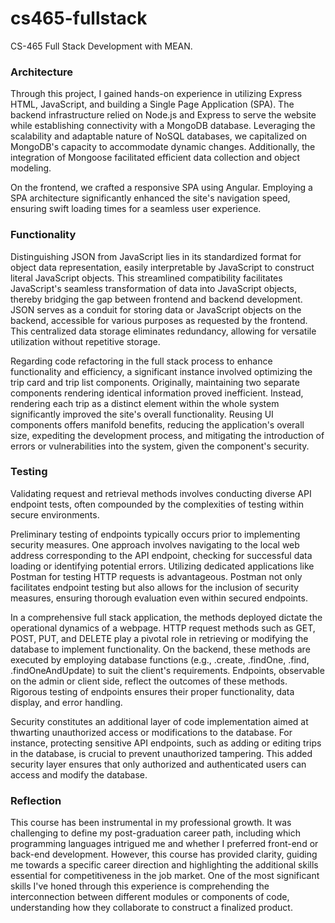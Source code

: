 # cs465-fullstack
CS-465 Full Stack Development with MEAN.
### Architecture 
Through this project, I gained hands-on experience in utilizing Express HTML, JavaScript, and building a Single Page Application (SPA). The backend infrastructure relied on Node.js and Express to serve the website while establishing connectivity with a MongoDB database. Leveraging the scalability and adaptable nature of NoSQL databases, we capitalized on MongoDB's capacity to accommodate dynamic changes. Additionally, the integration of Mongoose facilitated efficient data collection and object modeling.

On the frontend, we crafted a responsive SPA using Angular. Employing a SPA architecture significantly enhanced the site's navigation speed, ensuring swift loading times for a seamless user experience.

### Functionality

Distinguishing JSON from JavaScript lies in its standardized format for object data representation, easily interpretable by JavaScript to construct literal JavaScript objects. This streamlined compatibility facilitates JavaScript's seamless transformation of data into JavaScript objects, thereby bridging the gap between frontend and backend development. JSON serves as a conduit for storing data or JavaScript objects on the backend, accessible for various purposes as requested by the frontend. This centralized data storage eliminates redundancy, allowing for versatile utilization without repetitive storage.

Regarding code refactoring in the full stack process to enhance functionality and efficiency, a significant instance involved optimizing the trip card and trip list components. Originally, maintaining two separate components rendering identical information proved inefficient. Instead, rendering each trip as a distinct element within the whole system significantly improved the site's overall functionality. Reusing UI components offers manifold benefits, reducing the application's overall size, expediting the development process, and mitigating the introduction of errors or vulnerabilities into the system, given the component's security.

### Testing

Validating request and retrieval methods involves conducting diverse API endpoint tests, often compounded by the complexities of testing within secure environments.

Preliminary testing of endpoints typically occurs prior to implementing security measures. One approach involves navigating to the local web address corresponding to the API endpoint, checking for successful data loading or identifying potential errors. Utilizing dedicated applications like Postman for testing HTTP requests is advantageous. Postman not only facilitates endpoint testing but also allows for the inclusion of security measures, ensuring thorough evaluation even within secured endpoints.

In a comprehensive full stack application, the methods deployed dictate the operational dynamics of a webpage. HTTP request methods such as GET, POST, PUT, and DELETE play a pivotal role in retrieving or modifying the database to implement functionality. On the backend, these methods are executed by employing database functions (e.g., .create, .findOne, .find, .findOneAndUpdate) to suit the client's requirements. Endpoints, observable on the admin or client side, reflect the outcomes of these methods. Rigorous testing of endpoints ensures their proper functionality, data display, and error handling.

Security constitutes an additional layer of code implementation aimed at thwarting unauthorized access or modifications to the database. For instance, protecting sensitive API endpoints, such as adding or editing trips in the database, is crucial to prevent unauthorized tampering. This added security layer ensures that only authorized and authenticated users can access and modify the database.

### Reflection

This course has been instrumental in my professional growth. It was challenging to define my post-graduation career path, including which programming languages intrigued me and whether I preferred front-end or back-end development. However, this course has provided clarity, guiding me towards a specific career direction and highlighting the additional skills essential for competitiveness in the job market. One of the most significant skills I've honed through this experience is comprehending the interconnection between different modules or components of code, understanding how they collaborate to construct a finalized product.
